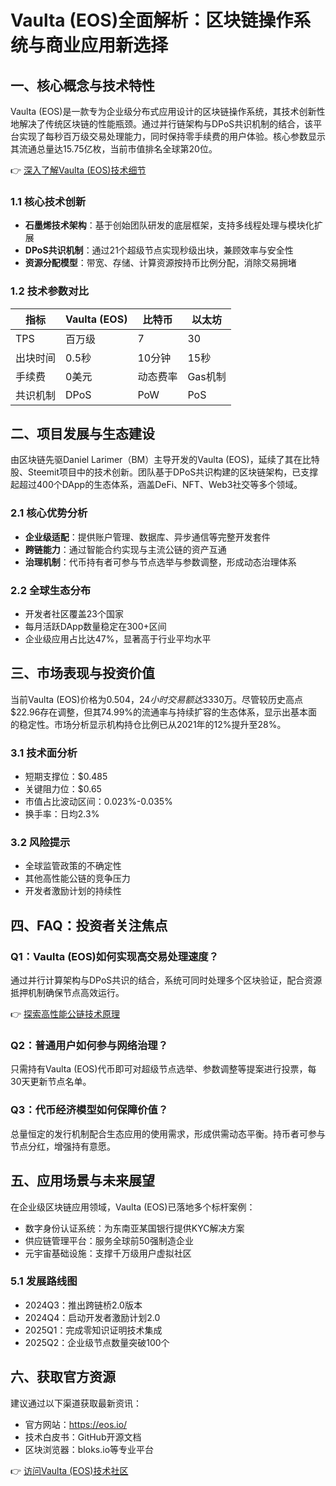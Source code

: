 # Vaulta (EOS)全面解析：区块链操作系统与商业应用新选择

## 一、核心概念与技术特性
Vaulta (EOS)是一款专为企业级分布式应用设计的区块链操作系统，其技术创新性地解决了传统区块链的性能瓶颈。通过并行链架构与DPoS共识机制的结合，该平台实现了每秒百万级交易处理能力，同时保持零手续费的用户体验。核心参数显示其流通总量达15.75亿枚，当前市值排名全球第20位。

👉 [深入了解Vaulta (EOS)技术细节](https://bit.ly/okx_welcome)

### 1.1 核心技术创新
- **石墨烯技术架构**：基于创始团队研发的底层框架，支持多线程处理与模块化扩展
- **DPoS共识机制**：通过21个超级节点实现秒级出块，兼顾效率与安全性
- **资源分配模型**：带宽、存储、计算资源按持币比例分配，消除交易拥堵

### 1.2 技术参数对比
| 指标        | Vaulta (EOS) | 比特币    | 以太坊    |
|-------------|--------------|-----------|-----------|
| TPS         | 百万级       | 7         | 30        |
| 出块时间    | 0.5秒        | 10分钟    | 15秒      |
| 手续费      | 0美元        | 动态费率  | Gas机制   |
| 共识机制    | DPoS         | PoW       | PoS       |

## 二、项目发展与生态建设
由区块链先驱Daniel Larimer（BM）主导开发的Vaulta (EOS)，延续了其在比特股、Steemit项目中的技术创新。团队基于DPoS共识构建的区块链架构，已支撑起超过400个DApp的生态体系，涵盖DeFi、NFT、Web3社交等多个领域。

### 2.1 核心优势分析
- **企业级适配**：提供账户管理、数据库、异步通信等完整开发套件
- **跨链能力**：通过智能合约实现与主流公链的资产互通
- **治理机制**：代币持有者可参与节点选举与参数调整，形成动态治理体系

### 2.2 全球生态分布
- 开发者社区覆盖23个国家
- 每月活跃DApp数量稳定在300+区间
- 企业级应用占比达47%，显著高于行业平均水平

## 三、市场表现与投资价值
当前Vaulta (EOS)价格为$0.504，24小时交易额达$3330万。尽管较历史高点$22.96存在调整，但其74.99%的流通率与持续扩容的生态体系，显示出基本面的稳定性。市场分析显示机构持仓比例已从2021年的12%提升至28%。

### 3.1 技术面分析
- 短期支撑位：$0.485
- 关键阻力位：$0.65
- 市值占比波动区间：0.023%-0.035%
- 换手率：日均2.3%

### 3.2 风险提示
- 全球监管政策的不确定性
- 其他高性能公链的竞争压力
- 开发者激励计划的持续性

## 四、FAQ：投资者关注焦点
### Q1：Vaulta (EOS)如何实现高交易处理速度？
通过并行计算架构与DPoS共识的结合，系统可同时处理多个区块验证，配合资源抵押机制确保节点高效运行。

👉 [探索高性能公链技术原理](https://bit.ly/okx_welcome)

### Q2：普通用户如何参与网络治理？
只需持有Vaulta (EOS)代币即可对超级节点选举、参数调整等提案进行投票，每30天更新节点名单。

### Q3：代币经济模型如何保障价值？
总量恒定的发行机制配合生态应用的使用需求，形成供需动态平衡。持币者可参与节点分红，增强持有意愿。

## 五、应用场景与未来展望
在企业级区块链应用领域，Vaulta (EOS)已落地多个标杆案例：
- 数字身份认证系统：为东南亚某国银行提供KYC解决方案
- 供应链管理平台：服务全球前50强制造企业
- 元宇宙基础设施：支撑千万级用户虚拟社区

### 5.1 发展路线图
- 2024Q3：推出跨链桥2.0版本
- 2024Q4：启动开发者激励计划2.0
- 2025Q1：完成零知识证明技术集成
- 2025Q2：企业级节点数量突破100个

## 六、获取官方资源
建议通过以下渠道获取最新资讯：
- 官方网站：https://eos.io/ 
- 技术白皮书：GitHub开源文档
- 区块浏览器：bloks.io等专业平台

👉 [访问Vaulta (EOS)技术社区](https://bit.ly/okx_welcome)